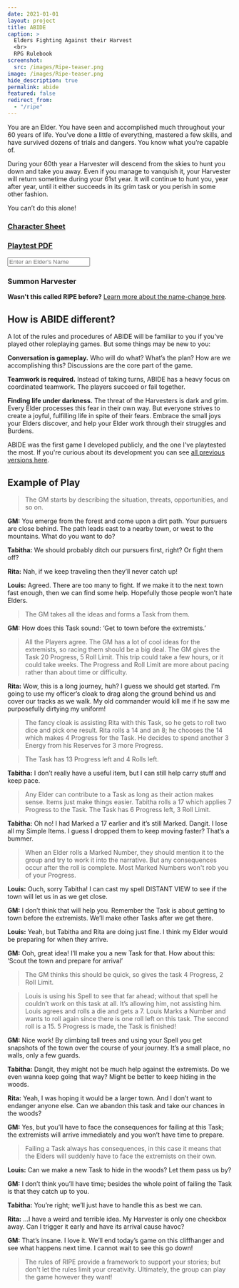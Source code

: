 ```yaml
---
date: 2021-01-01
layout: project
title: ABIDE
caption: >
  Elders Fighting Against their Harvest
  <br>
  RPG Rulebook
screenshot:
  src: /images/Ripe-teaser.png
image: /images/Ripe-teaser.png
hide_description: true
permalink: abide
featured: false
redirect_from:
  - "/ripe"
---
```


<div class="shoppingCard">
  <div class="shoppingColumn">
    <p>You are an Elder. You have seen and accomplished much throughout your 60 years of life. You’ve done a little of everything, mastered a few skills, and have survived dozens of trials and dangers. You know what you’re capable of.</p>
    <p>During your 60th year a Harvester will descend from the skies to hunt you down and take you away. Even if you manage to vanquish it, your Harvester will return sometime during your 61st year. It will continue to hunt you, year after year, until it either succeeds in its grim task or you perish in some other fashion.</p>
    <p>You can’t do this alone!</p>
  </div>
  <div class="row" style="justify-content:space-around">
    <div class="col-10 col-md-5">
      <a class="btn wyrd-btn" href="/filesABIDE_CharSheets.pdf"><h3>Character Sheet</h3></a>
    </div>
    <div class="col-10 col-md-5">
      <a class="btn wyrd-btn" href="/files/ABIDE_playtest.pdf"><h3>Playtest PDF</h3></a>
    </div>
  </div>
</div>

<div class="row" style="justify-content:space-around">
  <div class="col-10">
    <input class="ripetextbox" type="text" id="enterElderName" placeholder="Enter an Elder's Name">
    <a class="btn wyrd-btn" onclick="return ripe_generate();"><h3>Summon Harvester</h3></a>
  </div>
</div>

<div class="container generatorCard" id="harvesterCard" style="display:none;">
<div class="row centerButtons">
<div class="col-md-5 col-12">
    <h3 class="tightSpacing" id="genElderName"></h3>
  </div>
  <div class="col-md-5 col-12">
    <button class="btn wyrd-btn" id="age1" onclick="agePlus()" style="display:none;">Age+1</button>
  </div>
</div>
<div id="harvesterDesc"></div>
</div>

**Wasn't this called RIPE before?** [Learn more about the name-change here](/david/2021/06/LCCReturnsRIPE#abide-gets-a-playtest-pdf).

## How is ABIDE different?

A lot of the rules and procedures of ABIDE will be familiar to you if you’ve played other roleplaying games. But some things may be new to you:

**Conversation is gameplay.** Who will do what? What’s the plan? How are we accomplishing this? Discussions are the core part of the game.

**Teamwork is required.** Instead of taking turns, ABIDE has a heavy focus on coordinated teamwork. The players succeed or fail together.

**Finding life under darkness.** The threat of the Harvesters is dark and grim. Every Elder processes this fear in their own way. But everyone strives to create a joyful, fulfilling life in spite of their fears. Embrace the small joys your Elders discover, and help your Elder work through their struggles and Burdens.

ABIDE was the first game I developed publicly, and the one I've playtested the most. If you're curious about its development you can see [all previous versions here](https://drive.google.com/drive/folders/1kxKYyoTanjiQ2kzvjiYyyh-7HpV4jhwG?usp=sharing).

## Example of Play

> The GM starts by describing the situation, threats, opportunities, and so on.

**GM:** You emerge from the forest and come upon a dirt path. Your pursuers are close behind. The path leads east to a nearby town, or west to the mountains. What do you want to do?

**Tabitha:** We should probably ditch our pursuers first, right? Or fight them off?

**Rita:** Nah, if we keep traveling then they’ll never catch up!

**Louis:** Agreed. There are too many to fight. If we make it to the next town fast enough, then we can find some help. Hopefully those people won’t hate Elders.

> The GM takes all the ideas and forms a Task from them.

**GM:** How does this Task sound: ‘Get to town before the extremists.’

> All the Players agree. 
> The GM has a lot of cool ideas for the extremists, so racing them should be a big deal. The GM gives the Task 20 Progress, 5 Roll Limit. This trip could take a few hours, or it could take weeks. The Progress and Roll Limit are more about pacing rather than about time or difficulty.

**Rita:** Wow, this is a long journey, huh? I guess we should get started. I’m going to use my officer’s cloak to drag along the ground behind us and cover our tracks as we walk. My old commander would kill me if he saw me purposefully dirtying my uniform!

> The fancy cloak is assisting Rita with this Task, so he gets to roll two dice and pick one result. Rita rolls a 14 and an 8; he chooses the 14 which makes 4 Progress for the Task. He decides to spend another 3 Energy from his Reserves for 3 more Progress. 

> The Task has 13 Progress left and 4 Rolls left.

**Tabitha:** I don’t really have a useful item, but I can still help carry stuff and keep pace.

> Any Elder can contribute to a Task as long as their action makes sense. Items just make things easier. Tabitha rolls a 17 which applies 7 Progress to the Task. The Task has 6 Progress left, 3 Roll Limit.

**Tabitha:** Oh no! I had Marked a 17 earlier and it’s still Marked. Dangit. I lose all my Simple Items. I guess I dropped them to keep moving faster? That’s a bummer.

> When an Elder rolls a Marked Number, they should mention it to the group and try to work it into the narrative. But any consequences occur after the roll is complete. Most Marked Numbers won't rob you of your Progress.

**Louis:** Ouch, sorry Tabitha! I can cast my spell DISTANT VIEW to see if the town will let us in as we get close.

**GM:** I don’t think that will help you. Remember the Task is about getting to town before the extremists. We’ll make other Tasks after we get there.

**Louis:** Yeah, but Tabitha and Rita are doing just fine. I think my Elder would be preparing for when they arrive.

**GM:** Ooh, great idea! I’ll make you a new Task for that. How about this:  ‘Scout the town and prepare for arrival’ 

> The GM thinks this should be quick, so gives the task 4 Progress, 2 Roll Limit.

> Louis is using his Spell to see that far ahead; without that spell he couldn’t work on this task at all. It’s allowing him, not assisting him. Louis agrees and rolls a die and gets a 7. Louis Marks a Number and wants to roll again since there is one roll left on this task. The second roll is a 15. 5 Progress is made, the Task is finished!

**GM:** Nice work! By climbing tall trees and using your Spell you get snapshots of the town over the course of your journey. It’s a small place, no walls, only a few guards. 

**Tabitha:** Dangit, they might not be much help against the extremists. Do we even wanna keep going that way? Might be better to keep hiding in the woods.

**Rita:** Yeah, I was hoping it would be a larger town. And I don’t want to endanger anyone else. Can we abandon this task and take our chances in the woods?

**GM:** Yes, but you’ll have to face the consequences for failing at this Task; the extremists will arrive immediately and you won’t have time to prepare.

> Failing a Task always has consequences, in this case it means that the Elders will suddenly have to face the extremists on their own.

**Louis:** Can we make a new Task to hide in the woods? Let them pass us by?

**GM:** I don’t think you’ll have time; besides the whole point of failing the Task is that they catch up to you.

**Tabitha:** You’re right; we’ll just have to handle this as best we can.

**Rita:** …I have a weird and terrible idea. My Harvester is only one checkbox away. Can I trigger it early and have its arrival cause havoc?

**GM:** That’s insane. I love it. We’ll end today’s game on this cliffhanger and see what happens next time. I cannot wait to see this go down!

> The rules of RIPE provide a framework to support your stories; but don't let the rules limit your creativity. Ultimately, the group can play the game however they want!

<script async src="/assets/js/mods-eng-basic.js" language="javascript" type="text/javascript"></script>
<script async src="/assets/js/tracery.js" language="javascript" type="text/javascript"></script>
<script async src="/assets/js/seedrandom.min.js" language="javascript" type="text/javascript"></script>
<script async src="/assets/generator_resources/ripe.js" language="javascript" type="text/javascript"></script>